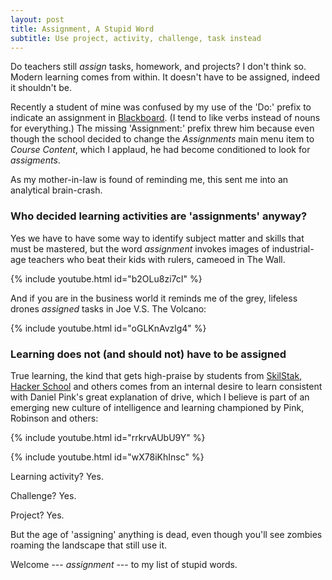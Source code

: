 ```yaml
---
layout: post
title: Assignment, A Stupid Word
subtitle: Use project, activity, challenge, task instead
---
```


Do teachers still *assign* tasks, homework, and projects? I don't
think so. Modern learning comes from within. It doesn't have to be
assigned, indeed it shouldn't be.

Recently a student of mine was confused by my use of the 'Do:' prefix to
indicate an assignment in [Blackboard][]. (I tend to like verbs instead
of nouns for everything.) The missing 'Assignment:' prefix threw him
because even though the school decided to change the *Assignments* main
menu item to *Course Content*, which I applaud, he had become
conditioned to look for *assigments*.

As my mother-in-law is found of reminding me, this sent me into an
analytical brain-crash.

### Who decided learning activities are 'assignments' anyway?

Yes we have to have some way to identify subject matter and skills
that must be mastered, but the word *assignment* invokes images of
industrial-age teachers who beat their kids with rulers, cameoed in The
Wall.

{% include youtube.html id="b2OLu8zi7cI" %}

And if you are in the business world it reminds me of the grey,
lifeless drones *assigned* tasks in Joe V.S. The Volcano:

{% include youtube.html id="oGLKnAvzlg4" %}

### Learning does not (and should not) have to be assigned

True learning, the kind that gets high-praise by students from
[SkilStak][], [Hacker School][] and others comes from an internal
desire to learn consistent with Daniel Pink's great explanation of
drive, which I believe is part of an emerging new culture of
intelligence and learning championed by Pink, Robinson and
others:

{% include youtube.html id="rrkrvAUbU9Y" %}

{% include youtube.html id="wX78iKhInsc" %}

Learning activity? Yes.

Challenge? Yes.

Project? Yes.

But the age of 'assigning' anything is dead, even though you'll see
zombies roaming the landscape that still use it.

Welcome --- *assignment* --- to my list of stupid words.

[Blackboard]: http://blackboard.com
[Hacker School]: http://hackerschool.com
[SkilStak]: http://skilstak.com
